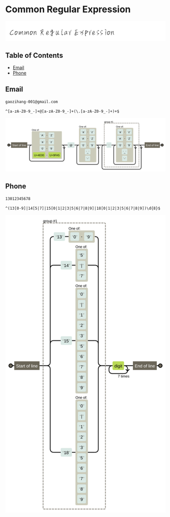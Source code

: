 # Common Regular Expression

![Regex](images/regex.png)

## Table of Contents

- [Email](#email)
- [Phone](#phone)

## Email

`gaozihang-001@gmail.com`

```regex
^[a-zA-Z0-9_-]+@[a-zA-Z0-9_-]+(\.[a-zA-Z0-9_-]+)+$
```

![email](images/email-regex.svg)

## Phone

`13012345678`

```regex
^(13[0-9]|14[5|7]|15[0|1|2|3|5|6|7|8|9]|18[0|1|2|3|5|6|7|8|9])\d{8}$
```

![email](images/phone-regex.svg)